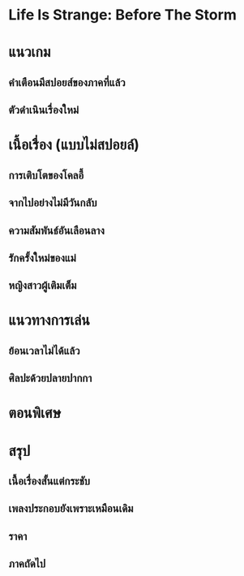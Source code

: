 # Life Is Strange: Before The Storm
# แนวเกม
## คำเตือนมีสปอยส์ของภาคที่แล้ว
## ตัวดำเนินเรื่องใหม่
# เนื้อเรื่อง (แบบไม่สปอยล์)
## การเติบโตของโคลอี้
## จากไปอย่างไม่มีวันกลับ
## ความสัมพันธ์อันเลือนลาง
## รักครั้งใหม่ของแม่
## หญิงสาวผู้เติมเต็ม
# แนวทางการเล่น
## ย้อนเวลาไม่ได้แล้ว
## ศิลปะด้วยปลายปากกา
# ตอนพิเศษ
# สรุป
## เนื้อเรื่องสั้นแต่กระชับ
## เพลงประกอบยังเพราะเหมือนเดิม
## ราคา
## ภาคถัดไป
